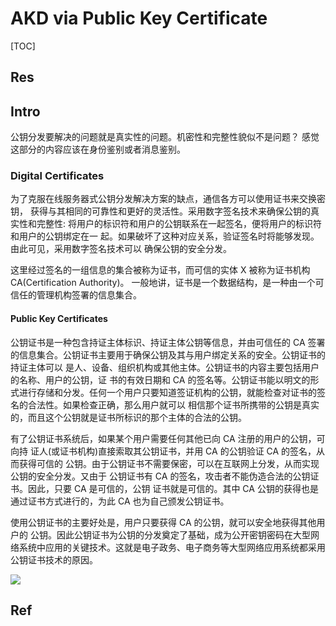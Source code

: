 # AKD via Public Key Certificate

[TOC]



## Res


## Intro
公钥分发要解决的问题就是真实性的问题。机密性和完整性貌似不是问题？
感觉这部分的内容应该在身份鉴别或者消息鉴别。

### Digital Certificates
为了克服在线服务器式公钥分发解决方案的缺点，通信各方可以使用证书来交换密钥， 获得与其相同的可靠性和更好的灵活性。采用数字签名技术来确保公钥的真实性和完整性: 将用户的标识符和用户的公钥联系在一起签名，便将用户的标识符和用户的公钥绑定在一 起。如果破坏了这种对应关系，验证签名时将能够发现。由此可见，采用数字签名技术可以 确保公钥的安全分发。

这里经过签名的一组信息的集合被称为证书，而可信的实体 X 被称为证书机构 CA(Certification Authority)。 一般地讲，证书是一个数据结构，是一种由一个可信任的管理机构签署的信息集合。


#### Public Key Certificates
公钥证书是一种包含持证主体标识、持证主体公钥等信息，并由可信任的 CA 签署的信息集合。公钥证书主要用于确保公钥及其与用户绑定关系的安全。公钥证书的持证主体可以 是人、设备、组织机构或其他主体。公钥证书的内容主要包括用户的名称、用户的公钥，证 书的有效日期和 CA 的签名等。公钥证书能以明文的形式进行存储和分发。任何一个用户只要知道签证机构的公钥，就能检查对证书的签名的合法性。如果检查正确，那么用户就可以 相信那个证书所携带的公钥是真实的，而且这个公钥就是证书所标识的那个主体的合法的公钥。

有了公钥证书系统后，如果某个用户需要任何其他已向 CA 注册的用户的公钥，可向持 证人(或证书机构)直接索取其公钥证书，并用 CA 的公钥验证 CA 的签名，从而获得可信的 公钥。由于公钥证书不需要保密，可以在互联网上分发，从而实现公钥的安全分发。又由于 公钥证书有 CA 的签名，攻击者不能伪造合法的公钥证书。因此，只要 CA 是可信的，公钥 证书就是可信的。其中 CA 公钥的获得也是通过证书方式进行的，为此 CA 也为自己颁发公钥证书。

使用公钥证书的主要好处是，用户只要获得 CA 的公钥，就可以安全地获得其他用户的 公钥。因此公钥证书为公钥的分发奠定了基础，成为公开密钥密码在大型网络系统中应用的关键技术。这就是电子政务、电子商务等大型网络应用系统都采用公钥证书技术的原因。


![](../../../../../../../../../Assets/Pics/Screenshot%202023-06-06%20at%209.20.06%20AM.png)



## Ref

